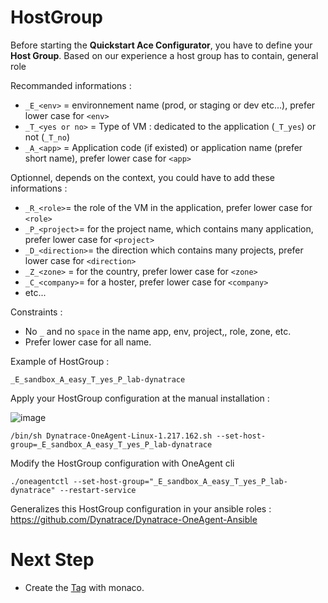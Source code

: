 # HostGroup

Before starting the **Quickstart Ace Configurator**, you have to define your **Host Group**. 
Based on our experience a host group has to contain, general role 

Recommanded informations :   

  - `_E_<env>` = environnement name (prod, or staging or dev etc...), prefer lower case for `<env>` 
  - `_T_<yes or no>` = Type of VM : dedicated to the application (`_T_yes`) or not (`_T_no`) 
  - `_A_<app>` = Application code (if existed) or application name (prefer short name), prefer lower case for `<app>`
 
Optionnel, depends on the context, you could have to add these informations :   
  
  - `_R_<role>`= the role of the VM in the application, prefer lower case for `<role>`
  - `_P_<project>`= for the project name, which contains many application, prefer lower case for `<project>`
  - `_D_<direction>`= the direction which contains many projects, prefer lower case for `<direction>`
  - `_Z_<zone>` = for the country, prefer lower case for `<zone>`
  - `_C_<company>`= for a hoster, prefer lower case for `<company>`
  - etc...

Constraints : 
  
   - No `_` and no `space`  in the name app, env, project,, role, zone, etc.
   - Prefer lower case for all name.

Example of HostGroup : 

  `_E_sandbox_A_easy_T_yes_P_lab-dynatrace`

Apply your HostGroup configuration at the manual installation  :

  ![image](https://user-images.githubusercontent.com/40337213/121800383-b3fb8080-cc31-11eb-9568-29d556ef30d7.png)
  
  `/bin/sh Dynatrace-OneAgent-Linux-1.217.162.sh --set-host-group=_E_sandbox_A_easy_T_yes_P_lab-dynatrace`

Modify the HostGroup configuration with OneAgent cli 

  `./oneagentctl --set-host-group="_E_sandbox_A_easy_T_yes_P_lab-dynatrace" --restart-service`
  
Generalizes this HostGroup configuration in your ansible roles : https://github.com/Dynatrace/Dynatrace-OneAgent-Ansible
 
 
# Next Step

- Create the [Tag](/Tag) with monaco. 
